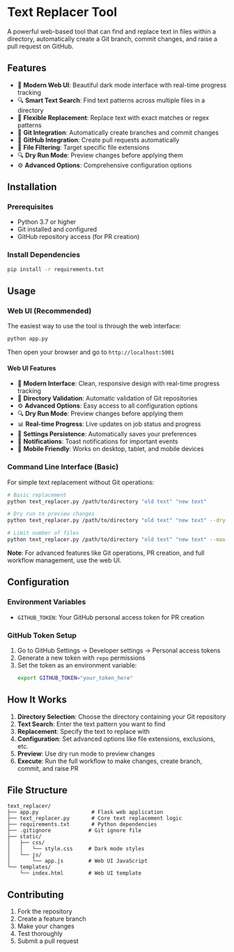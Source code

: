 # Text Replacer Tool

A powerful web-based tool that can find and replace text in files within a directory, automatically create a Git branch, commit changes, and raise a pull request on GitHub.

## Features

- 🎨 **Modern Web UI**: Beautiful dark mode interface with real-time progress tracking
- 🔍 **Smart Text Search**: Find text patterns across multiple files in a directory
- 🔄 **Flexible Replacement**: Replace text with exact matches or regex patterns
- 🌿 **Git Integration**: Automatically create branches and commit changes
- 🚀 **GitHub Integration**: Create pull requests automatically
- 📁 **File Filtering**: Target specific file extensions
- 🔍 **Dry Run Mode**: Preview changes before applying them
- ⚙️ **Advanced Options**: Comprehensive configuration options

## Installation

### Prerequisites

- Python 3.7 or higher
- Git installed and configured
- GitHub repository access (for PR creation)

### Install Dependencies

```bash
pip install -r requirements.txt
```

## Usage

### Web UI (Recommended)

The easiest way to use the tool is through the web interface:

```bash
python app.py
```

Then open your browser and go to `http://localhost:5001`

#### Web UI Features

- 🎨 **Modern Interface**: Clean, responsive design with real-time progress tracking
- 📁 **Directory Validation**: Automatic validation of Git repositories
- ⚙️ **Advanced Options**: Easy access to all configuration options
- 🔍 **Dry Run Mode**: Preview changes before applying them
- 📊 **Real-time Progress**: Live updates on job status and progress
- 💾 **Settings Persistence**: Automatically saves your preferences
- 🔔 **Notifications**: Toast notifications for important events
- 📱 **Mobile Friendly**: Works on desktop, tablet, and mobile devices

### Command Line Interface (Basic)

For simple text replacement without Git operations:

```bash
# Basic replacement
python text_replacer.py /path/to/directory "old text" "new text"

# Dry run to preview changes
python text_replacer.py /path/to/directory "old text" "new text" --dry-run

# Limit number of files
python text_replacer.py /path/to/directory "old text" "new text" --max-files 1000
```

**Note**: For advanced features like Git operations, PR creation, and full workflow management, use the web UI.

## Configuration

### Environment Variables

- `GITHUB_TOKEN`: Your GitHub personal access token for PR creation

### GitHub Token Setup

1. Go to GitHub Settings → Developer settings → Personal access tokens
2. Generate a new token with `repo` permissions
3. Set the token as an environment variable:
   ```bash
   export GITHUB_TOKEN="your_token_here"
   ```

## How It Works

1. **Directory Selection**: Choose the directory containing your Git repository
2. **Text Search**: Enter the text pattern you want to find
3. **Replacement**: Specify the text to replace with
4. **Configuration**: Set advanced options like file extensions, exclusions, etc.
5. **Preview**: Use dry run mode to preview changes
6. **Execute**: Run the full workflow to make changes, create branch, commit, and raise PR

## File Structure

```
text_replacer/
├── app.py                 # Flask web application
├── text_replacer.py       # Core text replacement logic
├── requirements.txt       # Python dependencies
├── .gitignore            # Git ignore file
├── static/
│   ├── css/
│   │   └── style.css     # Dark mode styles
│   └── js/
│       └── app.js        # Web UI JavaScript
└── templates/
    └── index.html        # Web UI template
```

## Contributing

1. Fork the repository
2. Create a feature branch
3. Make your changes
4. Test thoroughly
5. Submit a pull request